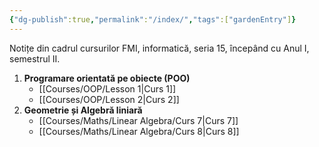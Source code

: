 ```yaml
---
{"dg-publish":true,"permalink":"/index/","tags":["gardenEntry"]}
---
```


Notițe din cadrul cursurilor FMI, informatică, seria 15, începând cu Anul I, semestrul II. 

1. **Programare orientată pe obiecte (POO)**
	- [[Courses/OOP/Lesson 1\|Curs 1]]
	- [[Courses/OOP/Lesson 2\|Curs 2]]
2. **Geometrie și Algebră liniară**
	- [[Courses/Maths/Linear Algebra/Curs 7\|Curs 7]]
	- [[Courses/Maths/Linear Algebra/Curs 8\|Curs 8]]
